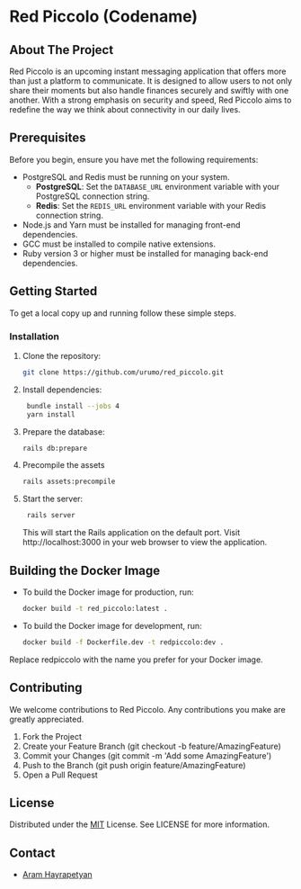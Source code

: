 # Red Piccolo (Codename)

## About The Project

Red Piccolo is an upcoming instant messaging application that offers more than just a platform to communicate. It is
designed to allow users to not only share their moments but also handle finances securely and swiftly with one another.
With a strong emphasis on security and speed, Red Piccolo aims to redefine the way we think about connectivity in our
daily lives.

## Prerequisites

Before you begin, ensure you have met the following requirements:

- PostgreSQL and Redis must be running on your system.
    - **PostgreSQL**: Set the `DATABASE_URL` environment variable with your PostgreSQL connection string.
    - **Redis**: Set the `REDIS_URL` environment variable with your Redis connection string.
- Node.js and Yarn must be installed for managing front-end dependencies.
- GCC must be installed to compile native extensions.
- Ruby version 3 or higher must be installed for managing back-end dependencies.

## Getting Started

To get a local copy up and running follow these simple steps.

### Installation

1. Clone the repository:
   ```sh
   git clone https://github.com/urumo/red_piccolo.git
   ```
2. Install dependencies:
   ```sh
    bundle install --jobs 4
    yarn install
   ```
3. Prepare the database:
   ```sh
   rails db:prepare
   ```
4. Precompile the assets
    ```sh
    rails assets:precompile
    ```
5. Start the server:
   ```sh
    rails server
   ```
   This will start the Rails application on the default port. Visit http://localhost:3000 in your web browser to view the application.

## Building the Docker Image
- To build the Docker image for production, run:
    ```sh
    docker build -t red_piccolo:latest .
    ```
- To build the Docker image for development, run:
    ```sh
    docker build -f Dockerfile.dev -t redpiccolo:dev .
    ```

Replace redpiccolo with the name you prefer for your Docker image.

## Contributing
We welcome contributions to Red Piccolo. Any contributions you make are greatly appreciated.

1. Fork the Project
2. Create your Feature Branch (git checkout -b feature/AmazingFeature)
3. Commit your Changes (git commit -m 'Add some AmazingFeature')
4. Push to the Branch (git push origin feature/AmazingFeature)
5. Open a Pull Request

## License
Distributed under the [MIT](https://github.com/urumo/red_piccolo/blob/main/LICENSE) License. See LICENSE for more information.

## Contact
- [Aram Hayrapetyan](https://telegram.me/svcklite)
